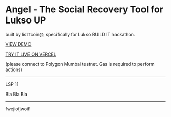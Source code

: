 # Angel - The Social Recovery Tool for Lukso UP

built by lisztcoin@, specifically for Lukso BUILD IT hackathon.

[VIEW DEMO](...)

[TRY IT LIVE ON VERCEL](...)

(please connect to Polygon Mumbai testnet. Gas is required to perform actions)

-----------

LSP 11

Bla Bla Bla

------------

fwejiofjwoif